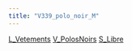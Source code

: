 ```yaml
---
title: "V339_polo_noir_M"
---
```


[L_Vetements](notes/equipements/L_Vetements.md) [V_PolosNoirs](notes/equipements/vetements/V_PolosNoirs.md) [S_Libre](notes/statut/S_Libre.md)